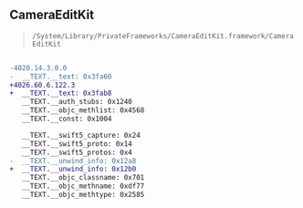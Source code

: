 ## CameraEditKit

> `/System/Library/PrivateFrameworks/CameraEditKit.framework/CameraEditKit`

```diff

-4020.14.3.0.0
-  __TEXT.__text: 0x3fa60
+4026.60.6.122.3
+  __TEXT.__text: 0x3fab8
   __TEXT.__auth_stubs: 0x1240
   __TEXT.__objc_methlist: 0x4568
   __TEXT.__const: 0x1004

   __TEXT.__swift5_capture: 0x24
   __TEXT.__swift5_proto: 0x14
   __TEXT.__swift5_protos: 0x4
-  __TEXT.__unwind_info: 0x12a8
+  __TEXT.__unwind_info: 0x12b0
   __TEXT.__objc_classname: 0x701
   __TEXT.__objc_methname: 0xdf77
   __TEXT.__objc_methtype: 0x2585

```
